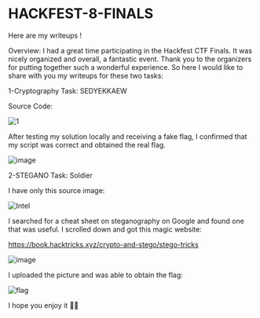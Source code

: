 # HACKFEST-8-FINALS
Here are my writeups !

Overview:
I had a great time participating in the Hackfest CTF Finals. It was nicely organized and overall, a fantastic event. Thank you to the organizers for putting together such a wonderful experience.
So here I would like to share with you my writeups for these two tasks:

1-Cryptography Task: SEDYEKKAEW

Source Code:

![1](https://github.com/MRKING20/HACKFEST-8-FINALS/assets/64786452/215d883c-2a95-4027-8b3c-d742c183051f)

After testing my solution locally and receiving a fake flag, I confirmed that my script was correct and obtained the real flag.

![image](https://github.com/MRKING20/HACKFEST-8-FINALS/assets/64786452/c03f0c70-4c80-4b2e-b482-5b23789a6555)


2-STEGANO Task: Soldier

I have only this source image:

![Intel](https://github.com/MRKING20/HACKFEST-8-FINALS/assets/64786452/2a4f17af-de3c-48f3-a6e1-2542dedcab90)

I searched for a cheat sheet on steganography on Google and found one that was useful. I scrolled down and got this magic website:

https://book.hacktricks.xyz/crypto-and-stego/stego-tricks

![image](https://github.com/MRKING20/HACKFEST-8-FINALS/assets/64786452/7b2de571-93ec-4c3a-aaf7-f154ad714dfe)



I uploaded the picture and was able to obtain the flag:

![flag](https://github.com/MRKING20/HACKFEST-8-FINALS/assets/64786452/5b8e1c4d-075b-45bd-b56c-96efe716e14e)


I hope you enjoy it 👩‍💻




